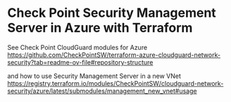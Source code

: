 # Check Point Security Management Server in Azure with Terraform


See Check Point CloudGuard modules for Azure 
https://github.com/CheckPointSW/terraform-azure-cloudguard-network-security?tab=readme-ov-file#repository-structure

and how to use Security Management Server in a new VNet
https://registry.terraform.io/modules/CheckPointSW/cloudguard-network-security/azure/latest/submodules/management_new_vnet#usage

```bash

```